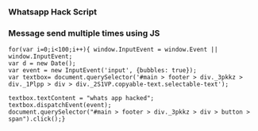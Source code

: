 ### Whatsapp Hack Script ###

### Message send multiple times using JS ####

````
for(var i=0;i<100;i++){ window.InputEvent = window.Event || window.InputEvent;
var d = new Date();
var event = new InputEvent('input', {bubbles: true});
var textbox= document.querySelector('#main > footer > div._3pkkz > div._1Plpp > div > div._2S1VP.copyable-text.selectable-text');

textbox.textContent = "whats app hacked";
textbox.dispatchEvent(event);
document.querySelector("#main > footer > div._3pkkz > div > button > span").click();}

